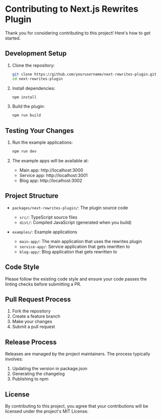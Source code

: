 # Contributing to Next.js Rewrites Plugin

Thank you for considering contributing to this project! Here's how to get started.

## Development Setup

1. Clone the repository:
   ```bash
   git clone https://github.com/yourusername/next-rewrites-plugin.git
   cd next-rewrites-plugin
   ```

2. Install dependencies:
   ```bash
   npm install
   ```

3. Build the plugin:
   ```bash
   npm run build
   ```

## Testing Your Changes

1. Run the example applications:
   ```bash
   npm run dev
   ```

2. The example apps will be available at:
   - Main app: http://localhost:3000
   - Service app: http://localhost:3001
   - Blog app: http://localhost:3002

## Project Structure

- `packages/next-rewrites-plugin/`: The plugin source code
  - `src/`: TypeScript source files
  - `dist/`: Compiled JavaScript (generated when you build)

- `examples/`: Example applications
  - `main-app/`: The main application that uses the rewrites plugin
  - `service-app/`: Service application that gets rewritten to
  - `blog-app/`: Blog application that gets rewritten to

## Code Style

Please follow the existing code style and ensure your code passes the linting checks before submitting a PR.

## Pull Request Process

1. Fork the repository
2. Create a feature branch
3. Make your changes
4. Submit a pull request

## Release Process

Releases are managed by the project maintainers. The process typically involves:

1. Updating the version in package.json
2. Generating the changelog
3. Publishing to npm

## License

By contributing to this project, you agree that your contributions will be licensed under the project's MIT License.
